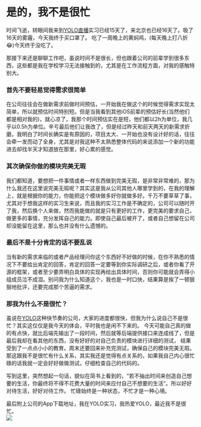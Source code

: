 # 是的，我不是很忙
时间飞逝，转眼间我来到[YOLO直播](https://www.yoloyolo.tv/)实习已经15天了，来北京也已经16天了。吸了16天的雾霾，今天我终于买口罩了。
吃了一周晚上的黄焖鸡，(每天晚上打八折😂)今天终于没吃了。

那接下来还是聊聊工作吧，虽说时间不是很长，但也跟着公司的前辈学到很多东西，这些都是我在学校学习无法接触到的，尤其是在工作流程方面，对我的感触特别大。

### 首先不要轻易觉得需求很简单
在公司往往会在做新需求前做时间预估，一开始我在做这个的时候觉得需求实现太简单，所以就预估时间特别短。但是当我看到其他iOS前辈的预估好长(当然他们都是相对我的)，就心凉了，我那个时间预估实在是短，他们都以2h为单位，我几乎以0.5h为单位。辛亏最后他们让我改了，但是经过昨天和前天两天的新需求折磨，我明白了时间长确实是有原因的，项目太大、一开始也没有设计好的话，往往会牵一发而动了全身，尤其是对我这种不太熟悉整体代码的来说添加一个新的功能进去却找半天才知道放在那里，好心累的感觉。

### 其次确保你做的模块完美无瑕
我们都知道，要想把一件事情或者一样东西做到完美无瑕，是非常非常难的，那为什么我还在这里说完美无瑕呢？其实这是我从公司其他人哪里学到的，在我的理解上，就是根据你的能力，你能把这个模块做多好你就做多好。千万不要草草了事，尤其对于想我这样的实习生来说，而且我的实习工作是不确定的，公司可以随时开了我，然后换个人来做，然而我能做的就是只有更好的工作，更完美的要求自己，做更多的事情，充分发挥自己的能力。即使自己最后被开了，或者自己想留在公司却没能留在这里，那么也并没有什么遗憾的。

### 最后不是十分肯定的话不要乱说
当有新的需求来临的或者产品经理问你这个东西好不好做的时候，在你不熟悉的情况下不要给出肯定的回答，肯定的回答一定要等到你实际调研之后，或者你看了开源的框架，或者至少要弄明白具体的实现再给出具体时间，否则你可能就会弄得小组成员泣不成泪。别问我为什么知道这个，我也是一时口快，结果算是挨了一顿狠狠地批评，还要完成那个苦逼的需求。

### 那我为什么不是很忙？
虽说在[YOLO](https://www.yoloyolo.tv/)这种快节奏的公司，大家的进度都很快，但我为什么说自己不是很忙？其实这仅仅是我今天的体会，平时我也是闲不下来的。
今天可能自己真的做的有点快，就比后端先输出了一段时间，然后就等后端提供接口来连成线了，但是最后我却在看其他的东西，没有好好的对自己负责的模块进行详细的测试，
结果受到了一点点小小的教育。周末还要回来补充完测试，确保自己的模块完美无瑕。那这跟我不是很忙有什么关系，其实我还是觉得有点关系的，如果我自己内心很忙碌的话我就一定会好好做做测试，仔细检查自己的代码的。

写到这里，突然想起一句话，貌似在简书上看到的，“若不抽出时间来创造自己想要的生活，你最终将不得不花费大量的时间来应付自己不想要的生活”。所以好好对待生活，好好对待工作。
忙碌始终是一种状态，不忙才是一种心境。

最后附上公司的App下载地址，我在YOLO实习，我热爱YOLO，最近我不是很忙。  
![](https://frontend.cdn.yoloyolo.tv/official/v4/img/qr-download.png)
